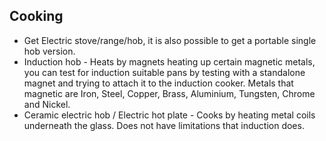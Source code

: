 ## Cooking
- Get Electric stove/range/hob, it is also possible to get a portable single hob version.
- Induction hob - Heats by magnets heating up certain magnetic metals, you can test for induction suitable pans by testing with a standalone magnet and trying to attach it to the induction cooker. Metals that magnetic are Iron, Steel, Copper, Brass, Aluminium, Tungsten, Chrome and Nickel.
- Ceramic electric hob / Electric hot plate - Cooks by heating metal coils underneath the glass. Does not have limitations that induction does.
